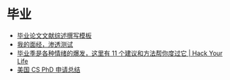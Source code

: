 # 毕业
*   [毕业论文文献综述撰写模板](https://zhuanlan.zhihu.com/p/31682742)
*   [我的面经，渗透测试](http://www.lofter.com/lpost/1f350fa3_125b03d2)
*   [毕业季是各种情绪的爆发，这里有 11 个建议和方法帮你度过它 | Hack Your Life](http://www.qdaily.com/cards/53628.html)
*   [美国 CS PhD 申请总结](https://mp.weixin.qq.com/s/or4WAI51gPdoPX5OSYH5oA)
